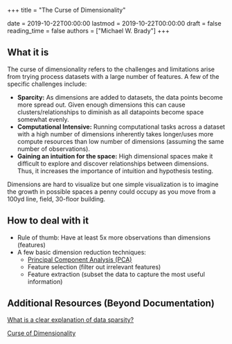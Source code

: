 +++
title = "The Curse of Dimensionality"

date = 2019-10-22T00:00:00
lastmod = 2019-10-22T00:00:00
draft = false
reading_time = false
authors = ["Michael W. Brady"]
+++
## What it is

The curse of dimensionality refers to the challenges and limitations arise from trying process datasets with a large number of features. A few of the specific challenges include: 

- **Sparcity:** As dimensions are added to datasets, the data points become more spread out. Given enough dimensions this can cause clusters/relationships to diminish as all datapoints become space somewhat evenly.
- **Computational Intensive:** Running computational tasks across a dataset with a high number of dimensions inherently takes longer/uses more compute resources than low number of dimensions (assuming the same number of observations).
- **Gaining an intuition for the space:** High dimensional spaces make it difficult to explore and discover relationships between dimensions. Thus, it increases the importance of intuition and hypothesis testing.

Dimensions are hard to visualize but one simple visualization is to imagine the growth in possible spaces a penny could occupy as you move from a 100yd line, field, 30-floor building. 

## How to deal with it

- Rule of thumb: Have at least 5x more observations than dimensions (features)
- A few basic dimension reduction techniques:
    - [Principal Component Analysis (PCA)](https://www.notion.so/Principal-Component-Analysis-PCA-7a715be1056b4bc8b0ea2dd15c56c80d)
    - Feature selection (filter out irrelevant features)
    - Feature extraction (subset the data to capture the most useful information)

## Additional Resources (Beyond Documentation)

[What is a clear explanation of data sparsity?](https://www.quora.com/What-is-a-clear-explanation-of-data-sparsity)

[Curse of Dimensionality](https://towardsdatascience.com/curse-of-dimensionality-2092410f3d27)